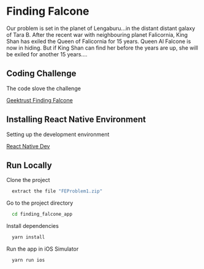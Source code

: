 # Finding Falcone

Our problem is set in the planet of Lengaburu...in the distant distant galaxy of Tara B. After the recent war with neighbouring planet Falicornia, King Shan has exiled the Queen of Falicornia for 15 years.
Queen Al Falcone is now in hiding. But if King Shan can find her before the years are up, she will be exiled for another 15 years....

## Coding Challenge

The code slove the challenge

[Geektrust Finding Falcone](https://www.geektrust.com/coding/detailed/finding-falcone)

## Installing React Native Environment

Setting up the development environment

[React Native Dev](https://reactnative.dev/docs/environment-setup)

## Run Locally

Clone the project

```bash
  extract the file "FEProblem1.zip"
```

Go to the project directory

```bash
  cd finding_falcone_app
```

Install dependencies

```bash
  yarn install
```

Run the app in iOS Simulator

```bash
  yarn run ios
```

